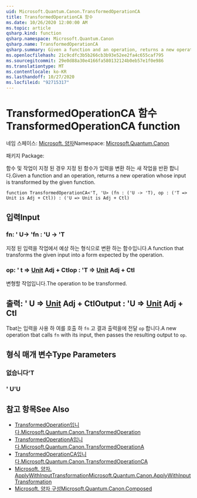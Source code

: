 ```yaml
---
uid: Microsoft.Quantum.Canon.TransformedOperationCA
title: TransformedOperationCA 함수
ms.date: 10/26/2020 12:00:00 AM
ms.topic: article
qsharp.kind: function
qsharp.namespace: Microsoft.Quantum.Canon
qsharp.name: TransformedOperationCA
qsharp.summary: Given a function and an operation, returns a new operation whose input is transformed by the given function.
ms.openlocfilehash: 21c9cdfc3b5b266cb3b93e52ee2fa4c655caf795
ms.sourcegitcommit: 29e0d88a30e4166fa580132124b0eb57e1f0e986
ms.translationtype: MT
ms.contentlocale: ko-KR
ms.lasthandoff: 10/27/2020
ms.locfileid: "92715317"
---
```

# <a name="transformedoperationca-function"></a><span data-ttu-id="f6090-102">TransformedOperationCA 함수</span><span class="sxs-lookup"><span data-stu-id="f6090-102">TransformedOperationCA function</span></span>

<span data-ttu-id="f6090-103">네임 스페이스: [Microsoft. 양자](xref:Microsoft.Quantum.Canon)</span><span class="sxs-lookup"><span data-stu-id="f6090-103">Namespace: [Microsoft.Quantum.Canon](xref:Microsoft.Quantum.Canon)</span></span>

<span data-ttu-id="f6090-104">패키지 [](https://nuget.org/packages/)</span><span class="sxs-lookup"><span data-stu-id="f6090-104">Package: [](https://nuget.org/packages/)</span></span>


<span data-ttu-id="f6090-105">함수 및 작업이 지정 된 경우 지정 된 함수가 입력을 변환 하는 새 작업을 반환 합니다.</span><span class="sxs-lookup"><span data-stu-id="f6090-105">Given a function and an operation, returns a new operation whose input is transformed by the given function.</span></span>

```qsharp
function TransformedOperationCA<'T, 'U> (fn : ('U -> 'T), op : ('T => Unit is Adj + Ctl)) : ('U => Unit is Adj + Ctl)
```


## <a name="input"></a><span data-ttu-id="f6090-106">입력</span><span class="sxs-lookup"><span data-stu-id="f6090-106">Input</span></span>

### <a name="fn--u---t"></a><span data-ttu-id="f6090-107">fn: ' U-> '</span><span class="sxs-lookup"><span data-stu-id="f6090-107">fn : 'U -> 'T</span></span>

<span data-ttu-id="f6090-108">지정 된 입력을 작업에서 예상 하는 형식으로 변환 하는 함수입니다.</span><span class="sxs-lookup"><span data-stu-id="f6090-108">A function that transforms the given input into a form expected by the operation.</span></span>


### <a name="op--t--unit-adj--ctl"></a><span data-ttu-id="f6090-109">op: ' t => [Unit](xref:microsoft.quantum.lang-ref.unit) Adj + Ctl</span><span class="sxs-lookup"><span data-stu-id="f6090-109">op : 'T => [Unit](xref:microsoft.quantum.lang-ref.unit) Adj + Ctl</span></span>

<span data-ttu-id="f6090-110">변형할 작업입니다.</span><span class="sxs-lookup"><span data-stu-id="f6090-110">The operation to be transformed.</span></span>



## <a name="output--u--unit-adj--ctl"></a><span data-ttu-id="f6090-111">출력: ' U => [Unit](xref:microsoft.quantum.lang-ref.unit) Adj + Ctl</span><span class="sxs-lookup"><span data-stu-id="f6090-111">Output : 'U => [Unit](xref:microsoft.quantum.lang-ref.unit) Adj + Ctl</span></span>

<span data-ttu-id="f6090-112">Tbat는 입력을 사용 하 여를 호출 하 `fn` 고 결과 출력을에 전달 `op` 합니다.</span><span class="sxs-lookup"><span data-stu-id="f6090-112">A new operation tbat calls `fn` with its input, then passes the resulting output to `op`.</span></span>

## <a name="type-parameters"></a><span data-ttu-id="f6090-113">형식 매개 변수</span><span class="sxs-lookup"><span data-stu-id="f6090-113">Type Parameters</span></span>

### <a name="t"></a><span data-ttu-id="f6090-114">없습니다</span><span class="sxs-lookup"><span data-stu-id="f6090-114">'T</span></span>


### <a name="u"></a><span data-ttu-id="f6090-115">' U</span><span class="sxs-lookup"><span data-stu-id="f6090-115">'U</span></span>



## <a name="see-also"></a><span data-ttu-id="f6090-116">참고 항목</span><span class="sxs-lookup"><span data-stu-id="f6090-116">See Also</span></span>

- [<span data-ttu-id="f6090-117">TransformedOperation입니다.</span><span class="sxs-lookup"><span data-stu-id="f6090-117">Microsoft.Quantum.Canon.TransformedOperation</span></span>](xref:Microsoft.Quantum.Canon.TransformedOperation)
- [<span data-ttu-id="f6090-118">TransformedOperationA입니다.</span><span class="sxs-lookup"><span data-stu-id="f6090-118">Microsoft.Quantum.Canon.TransformedOperationA</span></span>](xref:Microsoft.Quantum.Canon.TransformedOperationA)
- [<span data-ttu-id="f6090-119">TransformedOperationCA입니다.</span><span class="sxs-lookup"><span data-stu-id="f6090-119">Microsoft.Quantum.Canon.TransformedOperationCA</span></span>](xref:Microsoft.Quantum.Canon.TransformedOperationCA)
- [<span data-ttu-id="f6090-120">Microsoft. 양자. ApplyWithInputTransformation</span><span class="sxs-lookup"><span data-stu-id="f6090-120">Microsoft.Quantum.Canon.ApplyWithInputTransformation</span></span>](xref:Microsoft.Quantum.Canon.ApplyWithInputTransformation)
- [<span data-ttu-id="f6090-121">Microsoft. 양자 구성</span><span class="sxs-lookup"><span data-stu-id="f6090-121">Microsoft.Quantum.Canon.Composed</span></span>](xref:Microsoft.Quantum.Canon.Composed)
